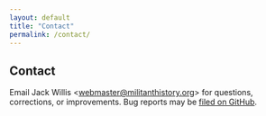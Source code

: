 ```yaml
---
layout: default
title: "Contact"
permalink: /contact/
---
```


## Contact

Email Jack Willis <[webmaster@militanthistory.org](mailto:webmaster@militanthistory.org)>
for questions, corrections, or improvements.
Bug reports may be [filed on GitHub](https://github.com/jackwillis/militanthistory/issues).